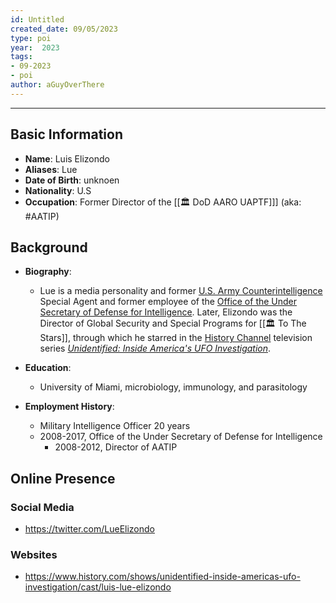 ```yaml
---
id: Untitled
created_date: 09/05/2023
type: poi
year:  2023
tags:
- 09-2023
- poi
author: aGuyOverThere
---
```


----

## Basic Information

- **Name**: Luis Elizondo
- **Aliases**: Lue
- **Date of Birth**: unknoen
- **Nationality**:  U.S
- **Occupation**: Former Director of the [[🏛️ DoD AARO UAPTF]]] (aka: #AATIP)

## Background

- **Biography**: 
	- Lue is a media personality and former [U.S. Army Counterintelligence](https://en.wikipedia.org/wiki/U.S._Army_Counterintelligence "U.S. Army Counterintelligence") Special Agent and former employee of the [Office of the Under Secretary of Defense for Intelligence](https://en.wikipedia.org/wiki/Office_of_the_Under_Secretary_of_Defense_for_Intelligence "Office of the Under Secretary of Defense for Intelligence"). Later, Elizondo was the Director of Global Security and Special Programs for [[🏛️ To The Stars]], through which he starred in the [History Channel](https://en.wikipedia.org/wiki/History_Channel "History Channel") television series _[Unidentified: Inside America's UFO Investigation](https://en.wikipedia.org/wiki/Unidentified:_Inside_America%27s_UFO_Investigation "Unidentified: Inside America's UFO Investigation")_.

- **Education**: 
	- University of Miami, microbiology, immunology, and parasitology
	  
- **Employment History**: 
	- Military Intelligence Officer 20 years
	- 2008-2017, Office of the Under Secretary of Defense for Intelligence
		- 2008-2012, Director of AATIP

## Online Presence

### Social Media

- https://twitter.com/LueElizondo

### Websites

- https://www.history.com/shows/unidentified-inside-americas-ufo-investigation/cast/luis-lue-elizondo

